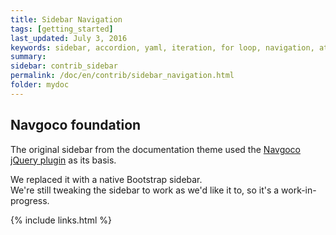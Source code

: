 ```yaml
---
title: Sidebar Navigation
tags: [getting_started]
last_updated: July 3, 2016
keywords: sidebar, accordion, yaml, iteration, for loop, navigation, attributes, conditional filtering
summary:
sidebar: contrib_sidebar
permalink: /doc/en/contrib/sidebar_navigation.html
folder: mydoc
---
```


## Navgoco foundation

The original sidebar from the documentation theme used the [Navgoco jQuery plugin](https://github.com/tefra/navgoco) as its basis.

We replaced it with a native Bootstrap sidebar.  
We're still tweaking the sidebar to work as we'd like it to, so it's a work-in-progress.

{% include links.html %}
